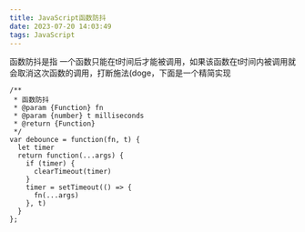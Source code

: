 ```yaml
---
title: JavaScript函数防抖
date: 2023-07-20 14:03:49
tags: JavaScript
---
```

函数防抖是指 一个函数只能在t时间后才能被调用，如果该函数在t时间内被调用就会取消这次函数的调用，打断施法(doge，下面是一个精简实现

```
/**
 * 函数防抖
 * @param {Function} fn
 * @param {number} t milliseconds
 * @return {Function}
 */
var debounce = function(fn, t) {
  let timer
  return function(...args) {
    if (timer) {
      clearTimeout(timer)
    }
    timer = setTimeout(() => {
      fn(...args)
    }, t)
  }
};
```
